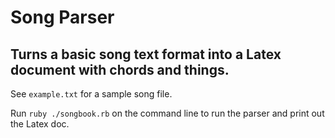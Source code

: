 # Song Parser

## Turns a basic song text format into a Latex document with chords and things.

See `example.txt` for a sample song file.

Run `ruby ./songbook.rb` on the command line to run the parser and print out the Latex doc.
